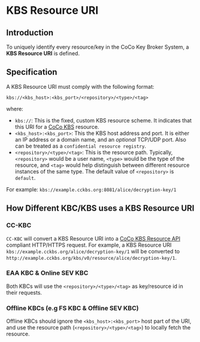 # KBS Resource URI

## Introduction

To uniquely identify every resource/key in the CoCo Key Broker System, a __KBS Resource URI__ is defined.

## Specification

A KBS Resource URI must comply with the following format:

```plaintext
kbs://<kbs_host>:<kbs_port>/<repository>/<type>/<tag>
```

where:

- `kbs://`: This is the fixed, custom KBS resource scheme. It indicates that this URI for a [CoCo KBS](https://github.com/confidential-containers/kbs) resource.
- `<kbs_host>:<kbs_port>`: This the KBS host address and port. It is either an IP address or a domain name, and an *optional* TCP/UDP port. Also can be treated as a `confidential resource registry`.
- `<repository>/<type>/<tag>`: This is the resource path. Typically, `<repository>` would be a user name, `<type>` would be the type of the resource, and `<tag>` would help distinguish between different resource instances of the same type. The default value of `<repository>` is `default`.

For example: `kbs://example.cckbs.org:8081/alice/decryption-key/1`

## How Different KBC/KBS uses a KBS Resource URI

### CC-KBC

`CC-KBC` will convert a KBS Resource URI into a [CoCo KBS Resource API](https://github.com/confidential-containers/kbs/blob/main/docs/kbs.yaml#L74) compliant HTTP/HTTPS request.
For example, a KBS Resource URI `kbs://example.cckbs.org/alice/decryption-key/1` will be converted to `http://example.cckbs.org/kbs/v0/resource/alice/decryption-key/1`.

### EAA KBC & Online SEV KBC

Both KBCs will use the `<repository>/<type>/<tag>` as key/resource id in their requests.

### Offline KBCs (e.g FS KBC & Offline SEV KBC)

Offline KBCs should ignore the `<kbs_host>:<kbs_port>` host part of the URI, and use the resource path (`<repository>/<type>/<tag>`) to locally fetch the resource.
